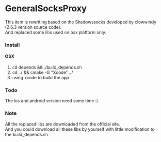 # GeneralSocksProxy
This item is rewriting based on the Shadowssocks developed by clowwindy (2.6.3 version source code).  
And replaced some libs used on osx platform only.

### Install
#### OSX
  1. cd depends && ./build_depends.sh
  2. cd ../ && cmake -G "Xcode" ../
  3. using xcode to build the app


### Todo
The ios and android version need some time :)

### Note
All the replaced libs are downloaded from the official site.   
And you could download all these libs by yourself with little modification to the build_depends.sh

